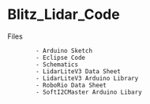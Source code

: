 # Blitz_Lidar_Code

Files 
			
			- Arduino Sketch
			- Eclipse Code
			- Schematics
			- LidarLiteV3 Data Sheet
			- LidarLiteV3 Arduino Library
			- RoboRio Data Sheet
			- SoftI2CMaster Arduino Libary
